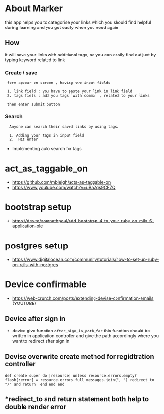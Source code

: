 # About Marker 
 this app helps you to categorise your links which you should find helpful during learning and  you get easily 
when you need again 

## How 
 it will save your links with additional tags, so you can easily find out just by typing keyword related to link 

### Create / save
```
 form appear on screen , having two input fields

 1. link field : you have to paste your link in link field 
 2. tags fiels : add you tags `with comma` , related to your links 

 then enter submit button 
 ```

### Search 
```
  Anyone can search their saved links by using tags.

  1. Adding your tags in input field
  2. `Hit enter`
```
  - Implementing auto search for tags 

# act_as_taggable_on 
- https://github.com/mbleigh/acts-as-taggable-on
- https://www.youtube.com/watch?v=uBa2qs9CFZQ
 
# bootstrap setup 
- https://dev.to/somnathpaul/add-bootstrap-4-to-your-ruby-on-rails-6-application-ole

# postgres setup 
- https://www.digitalocean.com/community/tutorials/how-to-set-up-ruby-on-rails-with-postgres

# Device confirmable 
- https://web-crunch.com/posts/extending-devise-confirmation-emails  (YOUTUBE)

## Device after sign in 
- devise give function `after_sign_in_path_for` this function should be written in application controller 
  and give the path accordingly where you want to redirect after sign in.

## Devise overwrite create method for regidtration controller 
  `def create
    super do |resource|
      unless resource.errors.empty?
        flash[:error] = resource.errors.full_messages.join(", ")
        redirect_to "/" and return 
      end
    end
  end`

## *redirect_to and return statement both help to double render error


